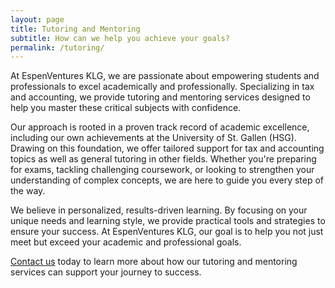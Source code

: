 ```yaml
---
layout: page  
title: Tutoring and Mentoring  
subtitle: How can we help you achieve your goals?  
permalink: /tutoring/  
---
```


At EspenVentures KLG, we are passionate about empowering students and professionals to excel academically and professionally. Specializing in tax and accounting, we provide tutoring and mentoring services designed to help you master these critical subjects with confidence.  

Our approach is rooted in a proven track record of academic excellence, including our own achievements at the University of St. Gallen (HSG). Drawing on this foundation, we offer tailored support for tax and accounting topics as well as general tutoring in other fields. Whether you're preparing for exams, tackling challenging coursework, or looking to strengthen your understanding of complex concepts, we are here to guide you every step of the way.  

We believe in personalized, results-driven learning. By focusing on your unique needs and learning style, we provide practical tools and strategies to ensure your success. At EspenVentures KLG, our goal is to help you not just meet but exceed your academic and professional goals.  

[Contact us](mailto:tutoring@espenventures.com) today to learn more about how our tutoring and mentoring services can support your journey to success.
